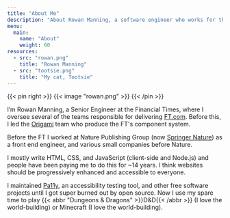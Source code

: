 ```yaml
---
title: "About Me"
description: "About Rowan Manning, a software engineer who works for the Financial Times and plays D&D"
menu:
  main:
    name: "About"
    weight: 60
resources:
  - src: "rowan.png"
    title: "Rowan Manning"
  - src: "tootsie.png"
    title: "My cat, Tootsie"
---
```


{{< pin right >}}
	{{< image "rowan.png" >}}
{{< /pin >}}

I’m Rowan Manning, a Senior Engineer at the Financial Times, where I oversee several of the teams responsible for delivering [FT.com](https://ft.com/). Before this, I led the [Origami](https://origami.ft.com/) team who produce the FT's component system.

Before the FT I worked at Nature Publishing Group (now [Springer Nature](https://www.springernature.com/)) as a front end engineer, and various small companies before Nature.

I mostly write HTML, CSS, and JavaScript (client-side and Node.js) and people have been paying me to do this for ~14 years. I think websites should be progressively enhanced and accessible to everyone.

I maintained [Pa11y](https://pa11y.org/), an accessibility testing tool, and other free software projects until I got super burned out by open source. Now I use my spare time to play {{< abbr "Dungeons & Dragons" >}}D&amp;D{{< /abbr >}} (I love the world-building) or Minecraft (I love the world-building).
